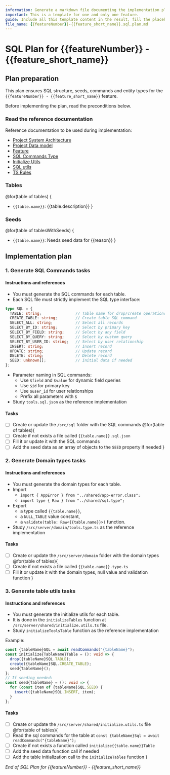 ```yaml
--- 
information: Generate a markdown file documenting the implementation plan of the sql tier for a feature.
important: This is a template for one and only one feature.
guide: Include all this template content in the result, fill the placeholders with the actual values.
file_name: {{featureNumber}}-{{feature_short_name}}.sql.plan.md
---
```


# SQL Plan for **{{featureNumber}} - {{feature_short_name}}**

## Plan preparation

This plan ensures SQL structure, seeds, commands and entity types for the `{{featureNumber}} - {{feature_short_name}}` feature.

Before implementing the plan, read the preconditions below.

### Read the reference documentation

Reference documentation to be used during implementation:

- [Project System Architecture](/docs/systems.blueprint.md)
- [Project Data model](/docs/data-model.blueprint.md)
- [Feature](/docs/{{featureNumber}}-{{feature_short_name}}/{{featureNumber}}-{{feature_short_name}}.blueprint.md)
- [SQL Commands Type](/src/server/shared/sql.type.ts)
- [Initialize Utils](/src/server/shared/initialize.utils.ts)
- [SQL utils](/src/server/shared/sql.utils.ts)
- [TS Rules](/.cursor/rules/type-script.mdc)

### Tables

<!--
Think about the tables needed to implement the feature.
List them in camel case, with a brief description.
No need to generate tasks for the tables at this point, just list them.
-->

@for(table of tables) {
- `{{table.name}}`: {{table.description}}
}


### Seeds

<!--
Some tables must have seed data to be able to use the feature.
Is data that predefined in the database to be able to test the feature.
Think about the seeds needed to implement the feature.
List tables  that needs seed data, in camel case, with a brief description.
No need to generate the seed at this point, just list them.
-->

@for(table of tablesWithSeeds) {
- `{{table.name}}`: Needs seed data for {{reason}}
}

## Implementation plan

### 1. Generate SQL Commands tasks

#### Instructions and references

- You must generate the SQL commands for each table.
- Each SQL file must strictly implement the SQL type interface:
```typescript
type SQL = {
  TABLE: string;               // Table name for drop/create operations
  CREATE_TABLE: string;        // Create table SQL command
  SELECT_ALL: string;          // Select all records
  SELECT_BY_ID: string;        // Select by primary key
  SELECT_BY_FIELD: string;     // Select by any field
  SELECT_BY_QUERY: string;     // Select by custom query
  SELECT_BY_USER_ID: string;   // Select by user relationship
  INSERT: string;              // Insert record
  UPDATE: string;              // Update record
  DELETE: string;              // Delete record
  SEED: unknown[];             // Initial data if needed
};
```
- Parameter naming in SQL commands:
   - Use `$field` and `$value` for dynamic field queries
   - Use `$id` for primary key
   - Use `$user_id` for user relationships
   - Prefix all parameters with `$`
- Study `tools.sql.json` as the reference implementation

#### Tasks

- [ ] Create or update the `/src/sql` folder with the SQL commands
@for(table of tables){
- [ ] Create if not exists a file called `{{table.name}}.sql.json`
- [ ] Fill it or update it with the SQL commands
- [ ] Add the seed data as an array of objects to the `SEED` property if needed
}

### 2. Generate Domain types tasks

#### Instructions and references
- You must generate the domain types for each table.
- Import
  - `import { AppError } from "../shared/app-error.class";`
  - `import type { Raw } from "../shared/sql.type";`
- Export 
  - a type called `{{table.name}}`, 
  - a `NULL_TABLE` value constant, 
  - a `validate(table: Raw<{{table.name}}>)` function.
- Study `/src/server/domain/tools.type.ts` as the reference implementation

#### Tasks

- [ ] Create or update the `/src/server/domain` folder with the domain types
@for(table of tables){
- [ ] Create if not exists a file called `{{table.name}}.type.ts`
- [ ] Fill it or update it with the domain types, null value and validation function
}

### 3. Generate table utils tasks

#### Instructions and references

- You must generate the initialize utils for each table.
- It is done in the `initializeTables` function at `/src/server/shared/initialize.utils.ts` file.
- Study `initializeToolsTable` function as the reference implementation

Example:
```typescript
const {tableName}SQL = await readCommands("{tableName}");
const initialize{TableName}Table = (): void => {
  drop({tableName}SQL.TABLE);
  create({tableName}SQL.CREATE_TABLE);
  seed{TableName}();
};
// If seeding needed:
const seed{TableName} = (): void => {
  for (const item of {tableName}SQL.SEED) {
    insert({tableName}SQL.INSERT, item);
  }
};
```

#### Tasks
- [ ] Create or update the `/src/server/shared/initialize.utils.ts` file 
@for(table of tables){
- [ ] Read the sql commands for the table at `const {tableName}Sql = await readCommands("{tableName}");`
- [ ] Create if not exists a function called `initialize{{table.name}}Table`
- [ ] Add the seed data function call if needed
- [ ] Add the table initialization call to the `initializeTables` function
}

_End of SQL Plan for {{featureNumber}} - {{feature_short_name}}_
